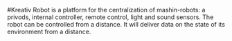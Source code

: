 #Kreativ
Robot is a platform for the centralization of mashin-robots: a privods, internal controller, remote control, light and sound sensors. The robot can be controlled from a distance. It will deliver data on the state of its environment from a distance.  
